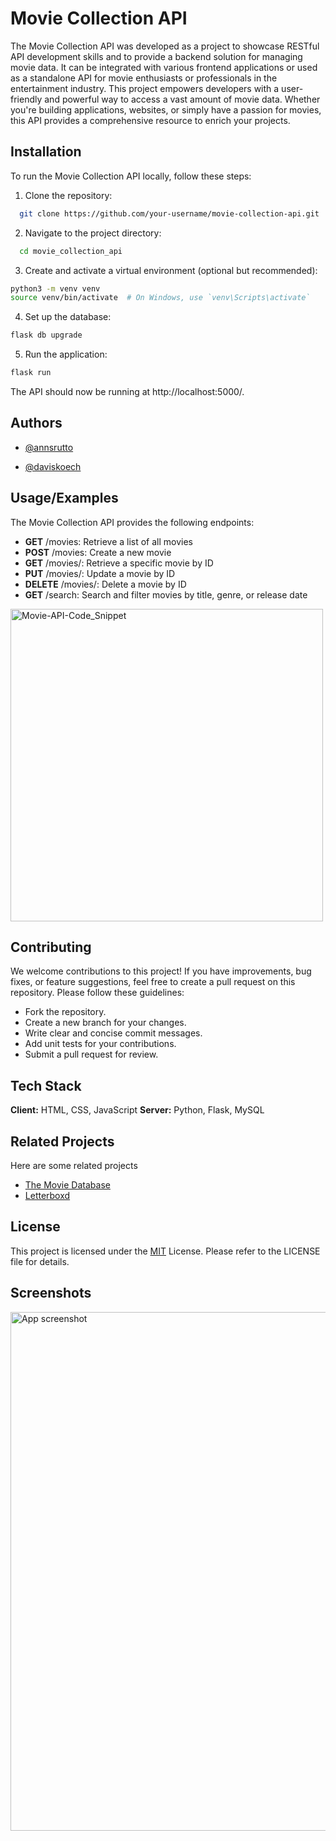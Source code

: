 
# Movie Collection API

The Movie Collection API was developed as a project to showcase RESTful API development skills and to provide a backend solution for managing movie data. It can be integrated with various frontend applications or used as a standalone API for movie enthusiasts or professionals in the entertainment industry. This project empowers developers with a user-friendly and powerful way to access a vast amount of movie data. Whether you're building applications, websites, or simply have a passion for movies, this API provides a comprehensive resource to enrich your projects.


## Installation

To run the Movie Collection API locally, follow these steps:

1. Clone the repository:
```bash
  git clone https://github.com/your-username/movie-collection-api.git
```

2. Navigate to the project directory:
```bash
  cd movie_collection_api
```

3. Create and activate a virtual environment (optional but recommended):
```bash
python3 -m venv venv
source venv/bin/activate  # On Windows, use `venv\Scripts\activate`
```

4. Set up the database:
```bash
flask db upgrade
```

5. Run the application:
```bash
flask run
```

The API should now be running at http://localhost:5000/.


## Authors

- [@annsrutto](https://www.linkedin.com/in/anns-rutto-22397b217)


- [@daviskoech](https://www.linkedin.com/in/davis-koech-22145a131)


## Usage/Examples

The Movie Collection API provides the following endpoints:

- **GET** /movies: Retrieve a list of all movies
- **POST** /movies: Create a new movie
- **GET** /movies/<id>: Retrieve a specific movie by ID
- **PUT** /movies/<id>: Update a movie by ID
- **DELETE** /movies/<id>: Delete a movie by ID
- **GET** /search: Search and filter movies by title, genre, or release date


<img width="500" alt="Movie-API-Code_Snippet" src="https://github.com/Annsrutto/movie_collection_API/assets/135266679/6b0efda4-73ca-41b1-96b2-d483f7c027be">



## Contributing

We welcome contributions to this project! If you have improvements, bug fixes, or feature suggestions, feel free to create a pull request on this repository. Please follow these guidelines:

- Fork the repository.
- Create a new branch for your changes.
- Write clear and concise commit messages.
- Add unit tests for your contributions.
- Submit a pull request for review.

## Tech Stack

**Client:** HTML, CSS, JavaScript
**Server:** Python, Flask, MySQL

## Related Projects

Here are some related projects

- [The Movie Database](https://www.themoviedb.org/)
- [ Letterboxd ](https://letterboxd.com/)


## License

This project is licensed under the [MIT](https://choosealicense.com/licenses/mit/)
License. Please refer to the LICENSE file for details.


## Screenshots

<img width="830" alt="App screenshot" src="https://github.com/Annsrutto/movie_collection_API/assets/135266679/393ca09d-67ff-489b-a724-f307aa444d91">

